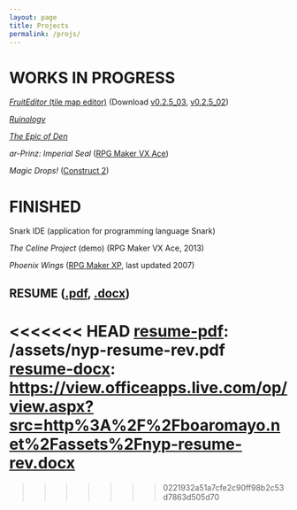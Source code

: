 ```yaml
---
layout: page
title: Projects
permalink: /projs/
---
```


# WORKS IN PROGRESS

[*FruitEditor* (tile map editor)][github-map] (Download [v0.2.5_03][map-v0.2.5_03], [v0.2.5_02][map-v0.2.5_02])

[*Ruinology*][github-ruin]

[*The Epic of Den*][github-den]

*ar-Prinz: Imperial Seal* ([RPG Maker VX Ace][rmvxa])

*Magic Drops!* ([Construct 2][construct])

# FINISHED

Snark IDE (application for programming language Snark)

*The Celine Project* (demo) (RPG Maker VX Ace, 2013)

*Phoenix Wings* ([RPG Maker XP][rmxp], last updated 2007)

## **RESUME** ([.pdf][resume-pdf], [.docx][resume-docx])

[github-map]:   https://github.com/boaromayo/FruitEditor_v1_1
[map-v0.2.5_03]:https://github.com/boaromayo/FruitEditor_v1_1/releases/tag/v0.2.5_03
[map-v0.2.5_02]:https://github.com/boaromayo/FruitEditor_v1_1/releases/tag/v0.2.5_02
[github-ruin]:  https://github.com/boaromayo/Ruinology
[github-den]:   https://github.com/boaromayo/Den
[construct]:    https://www.scirra.com/construct2
[rmvxa]:        https://en.wikipedia.org/wiki/RPG_Maker_VX_Ace
[rmxp]:         https://en.wikipedia.org/wiki/RPG_Maker_XP
<<<<<<< HEAD
[resume-pdf]:   /assets/nyp-resume-rev.pdf
[resume-docx]:  https://view.officeapps.live.com/op/view.aspx?src=http%3A%2F%2Fboaromayo.net%2Fassets%2Fnyp-resume-rev.docx
=======
[resume-pdf]:   ./assets/nyp-resume-rev.pdf
[resume-docx]:  ./assets/nyp-resume-rev.docx
>>>>>>> 0221932a51a7cfe2c90ff98b2c53d7863d505d70

